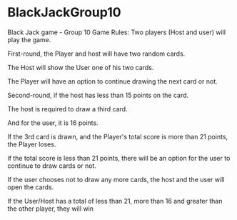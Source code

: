 # BlackJackGroup10
Black Jack game - Group 10
        Game Rules:
Two players (Host and user) will play the game. 

First-round, the Player and host will have two random cards. 

The Host will show the User one of his two cards. 

The Player will have an option to continue drawing the next card or not. 

Second-round, if the host has less than 15 points on the card. 

The host is required to draw a third card. 

And for the user, it is 16 points. 

If the 3rd card is drawn, and the Player's total score is more than 21 points, the Player loses. 

if the total score is less than 21 points, there will be an option for the user to continue to draw cards or not.

If the user chooses not to draw any more cards, the host and the user will open the cards. 

If the User/Host has a total of less than 21, more than 16 and greater than the other player, they will win
